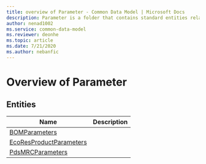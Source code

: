 ```yaml
---
title: overview of Parameter - Common Data Model | Microsoft Docs
description: Parameter is a folder that contains standard entities related to the Common Data Model.
author: nenad1002
ms.service: common-data-model
ms.reviewer: deonhe
ms.topic: article
ms.date: 7/21/2020
ms.author: nebanfic
---
```


# Overview of Parameter


## Entities

|Name|Description|
|---|---|
|[BOMParameters](BOMParameters.md)||
|[EcoResProductParameters](EcoResProductParameters.md)||
|[PdsMRCParameters](PdsMRCParameters.md)||
